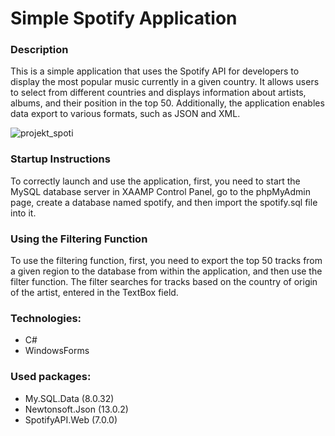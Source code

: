 <h1>Simple Spotify Application </h1>


<h3>Description</h3>
This is a simple application that uses the Spotify API for developers to display the most popular music currently in a given country. It allows users to select from different countries and displays information about artists, albums, and their position in the top 50. Additionally, the application enables data export to various formats, such as JSON and XML.


![projekt_spoti](https://github.com/erdosky/Music_Trends_Spotify/assets/138824670/7bb9c88d-378a-4354-be82-684ee38b9c8f)
<h3>Startup Instructions</h3>
To correctly launch and use the application, first, you need to start the MySQL database server in XAAMP Control Panel, go to the phpMyAdmin page, create a database named spotify, and then import the spotify.sql file into it.

<h3>Using the Filtering Function</h3>
To use the filtering function, first, you need to export the top 50 tracks from a given region to the database from within the application, and then use the filter function. The filter searches for tracks based on the country of origin of the artist, entered in the TextBox field.

<h3>Technologies:</h3>
<ul>
<li>C#</li>
<li>WindowsForms</li>
</ul>




<h3>Used packages:</h3>
<ul>
<li>My.SQL.Data (8.0.32)</li>
<li>Newtonsoft.Json (13.0.2)</li>
<li>SpotifyAPI.Web (7.0.0)</li>
</ul>
